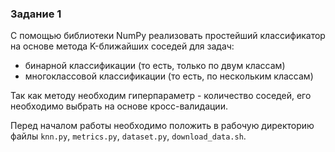 ### Задание 1
С помощью библиотеки NumPy реализовать простейший классификатор на основе метода K-ближайших соседей для задач:
- бинарной классификации (то есть, только по двум классам)
- многоклассовой классификации (то есть, по нескольким классам)

Так как методу необходим гиперпараметр - количество соседей, его необходимо выбрать на основе кросс-валидации.

Перед началом работы необходимо положить в рабочую директорию файлы `knn.py`, `metrics.py`, `dataset.py`, `download_data.sh`.
